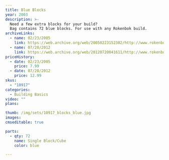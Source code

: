```yaml
---
title: Blue Blocks
year: 2003
description: >-
  Need a few extra blocks for your build?
  Bag contains 72 blue blocks. For use with any Rokenbok build.
archiveLinks:
  - name: 02/23/2005
    link: https://web.archive.org/web/20050223152302/http://www.rokenbok.com/catalog/pd_bb_10917.html
  - name: 07/20/2012
    link: https://web.archive.org/web/20120720041611/http://www.rokenbok.com/estore/construction/block-set-blue
priceHistory:
  - date: 02/23/2005
    price: 7.99
  - date: 07/20/2012
    price: 12.99
skus:
  - "10917"
categories: 
  - Building Basics
video: ""
plans:

thumb: /img/sets/10917_blocks_blue.jpg
images:
cmseditable: true

parts:
  - qty: 72
    name: Single Block/Cube
    color: blue

---
```

